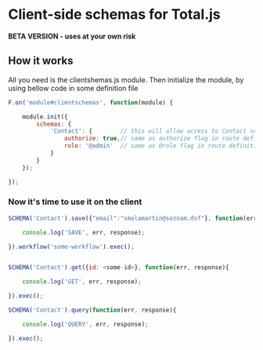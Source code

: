 # Client-side schemas for Total.js

**BETA VERSION - uses at your own risk**

## How it works

All you need is the clientshemas.js module.
Then initialize the module, by using bellow code in some definition file

```javascript
F.on('module#clientschemas', function(module) {

	module.init({
		schemas: {
			'Contact': {		// this will allow access to Contact schema
				authorize: true,// same as authorize flag in route definition, uses F.onAuthorize
				role: '@admin'  // same as @role flag in route definition
			}
		}
	});

});
```

### Now it's time to use it on the client

```javascript
SCHEMA('Contact').save({"email":"smolamartin@seznam.dsf"}, function(err, response){

	console.log('SAVE', err, response);

}).workflow('some-workflow').exec();


SCHEMA('Contact').get({id: <some-id>}, function(err, response){

	console.log('GET', err, response);

}).exec(); 

SCHEMA('Contact').query(function(err, response){

	console.log('QUERY', err, response);

}).exec();
```